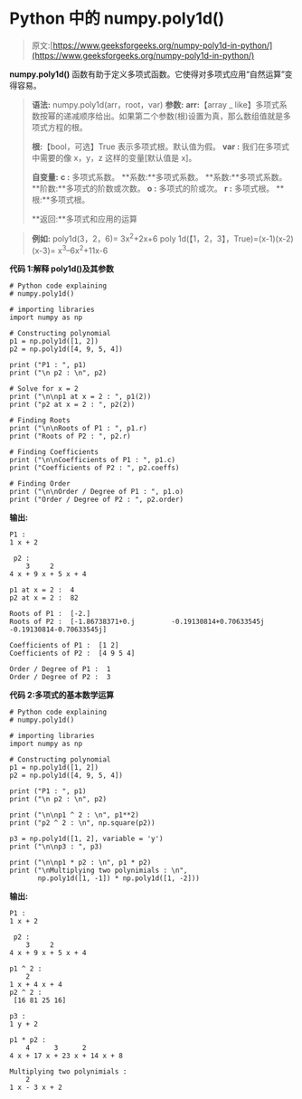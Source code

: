 # Python 中的 numpy.poly1d()

> 原文:[https://www.geeksforgeeks.org/numpy-poly1d-in-python/](https://www.geeksforgeeks.org/numpy-poly1d-in-python/)

**numpy.poly1d()** 函数有助于定义多项式函数。它使得对多项式应用“自然运算”变得容易。

> **语法:** numpy.poly1d(arr，root，var)
> **参数:**
> **arr:**【array _ like】多项式系数按幂的递减顺序给出。如果第二个参数(根)设置为真，那么数组值就是多项式方程的根。
> 
> **根:**【bool，可选】True 表示多项式根。默认值为假。
> **var :** 我们在多项式中需要的像 x，y，z 这样的变量[默认值是 x]。
> 
> **自变量:**
> **c :** 多项式系数。
> **系数:**多项式系数。
> **系数:**多项式系数。
> **阶数:**多项式的阶数或次数。
> **o :** 多项式的阶或次。
> **r :** 多项式根。
> **根:**多项式根。
> 
> **返回:**多项式和应用的运算

> **例如:** poly1d(3，2，6)= 3x<sup>2</sup>+2x+6
> poly 1d(【1，2，3】，True)=(x-1)(x-2)(x-3)= x<sup>3</sup>–6x<sup>2</sup>+11x-6

**代码 1:解释 poly1d()及其参数**

```
# Python code explaining
# numpy.poly1d()

# importing libraries
import numpy as np

# Constructing polynomial
p1 = np.poly1d([1, 2])
p2 = np.poly1d([4, 9, 5, 4])

print ("P1 : ", p1)
print ("\n p2 : \n", p2)

# Solve for x = 2
print ("\n\np1 at x = 2 : ", p1(2))
print ("p2 at x = 2 : ", p2(2))

# Finding Roots
print ("\n\nRoots of P1 : ", p1.r)
print ("Roots of P2 : ", p2.r)

# Finding Coefficients
print ("\n\nCoefficients of P1 : ", p1.c)
print ("Coefficients of P2 : ", p2.coeffs)

# Finding Order
print ("\n\nOrder / Degree of P1 : ", p1.o)
print ("Order / Degree of P2 : ", p2.order)
```

**输出:**

```
P1 :   
1 x + 2

 p2 : 
    3     2
4 x + 9 x + 5 x + 4

p1 at x = 2 :  4
p2 at x = 2 :  82

Roots of P1 :  [-2.]
Roots of P2 :  [-1.86738371+0.j         -0.19130814+0.70633545j -0.19130814-0.70633545j]

Coefficients of P1 :  [1 2]
Coefficients of P2 :  [4 9 5 4]

Order / Degree of P1 :  1
Order / Degree of P2 :  3
```

**代码 2:多项式的基本数学运算**

```
# Python code explaining
# numpy.poly1d()

# importing libraries
import numpy as np

# Constructing polynomial
p1 = np.poly1d([1, 2])
p2 = np.poly1d([4, 9, 5, 4])

print ("P1 : ", p1)
print ("\n p2 : \n", p2)

print ("\n\np1 ^ 2 : \n", p1**2)
print ("p2 ^ 2 : \n", np.square(p2))

p3 = np.poly1d([1, 2], variable = 'y')
print ("\n\np3 : ", p3)

print ("\n\np1 * p2 : \n", p1 * p2)
print ("\nMultiplying two polynimials : \n", 
       np.poly1d([1, -1]) * np.poly1d([1, -2]))
```

**输出:**

```
P1 :   
1 x + 2

 p2 : 
    3     2
4 x + 9 x + 5 x + 4

p1 ^ 2 : 
    2
1 x + 4 x + 4
p2 ^ 2 : 
 [16 81 25 16]

p3 :   
1 y + 2

p1 * p2 : 
    4      3      2
4 x + 17 x + 23 x + 14 x + 8

Multiplying two polynimials : 
    2
1 x - 3 x + 2
```
